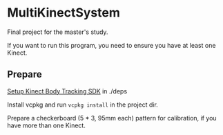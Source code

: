 # MultiKinectSystem
Final project for the master's study.

If you want to run this program, you need to ensure you have at least one Kinect.

## Prepare
[Setup Kinect Body Tracking SDK](https://learn.microsoft.com/en-us/previous-versions/azure/kinect-dk/body-sdk-setup) in ./deps

Install vcpkg and run `vcpkg install` in the project dir.

Prepare a checkerboard (5 * 3, 95mm each) pattern for calibration, if you have more than one Kinect. 
